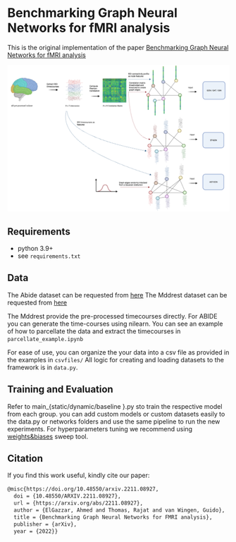 # Benchmarking Graph Neural Networks for fMRI analysis

This is the original implementation of the paper [Benchmarking Graph Neural Networks for fMRI analysis](https://arxiv.org/abs/2211.08927)
<p align="center">
  <img src=img.png>
</p>

## Requirements
- python 3.9+
- see `requirements.txt`

## Data

The Abide dataset can be requested from [here](http://preprocessed-connectomes-project.org/abide/)
The Mddrest dataset can be requested from [here](http://rfmri.org/REST-meta-MDD)

The Mddrest provide the pre-processed timecourses directly. For ABIDE you can generate the time-courses using nilearn.
You can see an example of how to parcellate the data and extract the timecourses  in `parcellate_example.ipynb`

For ease of use, you can organize the your data into a csv file as provided in the examples in `csvfiles/`
All logic for creating and loading datasets to the framework is in `data.py`.


## Training and Evaluation

Refer to main_{static/dynamic/baseline }.py sto train the respective model from each group. you can add custom models or custom datasets easily to the data.py or networks folders and use the same pipeline to run the new experiments.
For hyperparameters tuning we recommend using [weights&biases](https://docs.wandb.ai/guides/sweeps) sweep tool.

## Citation
If you find this work useful, kindly cite our paper:

```
@misc{https://doi.org/10.48550/arxiv.2211.08927,
  doi = {10.48550/ARXIV.2211.08927},
  url = {https://arxiv.org/abs/2211.08927},
  author = {ElGazzar, Ahmed and Thomas, Rajat and van Wingen, Guido},
  title = {Benchmarking Graph Neural Networks for FMRI analysis},
  publisher = {arXiv},
  year = {2022}}
```

